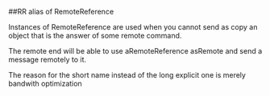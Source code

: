 ##RR alias of RemoteReference 

Instances of RemoteReference are used when you cannot send as copy an object that is the answer of some remote command.

The remote end will be able to use aRemoteReference asRemote and send a message remotely to it.

The reason for the short name instead of the long explicit one is merely bandwith optimization
